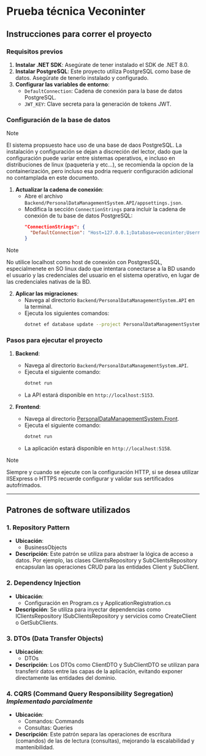 # Prueba técnica Veconinter

## Instrucciones para correr el proyecto

### Requisitos previos
1. **Instalar .NET SDK**: Asegúrate de tener instalado el SDK de .NET 8.0.
2. **Instalar PostgreSQL**: Este proyecto utiliza PostgreSQL como base de datos. Asegúrate de tenerlo instalado y configurado.
3. **Configurar las variables de entorno**:
   - `DefaultConnection`: Cadena de conexión para la base de datos PostgreSQL.
   - `JWT_KEY`: Clave secreta para la generación de tokens JWT.

### Configuración de la base de datos

> [!NOTE]
> El sistema propsuesto hace uso de una base de daos PostgreSQL. La instalación y configuración se dejan a discreción del lector, dado que la configuración puede variar entre sistemas operativos, e incluso en distribuciones de linux (paqueteria y etc...), se recomienda la opcion de la containerización, pero incluso esa podria requerir configuración adicional no contamplada en este documento.

1. **Actualizar la cadena de conexión**:
   - Abre el archivo `Backend/PersonalDataManagementSystem.API/appsettings.json`.
   - Modifica la sección `ConnectionStrings` para incluir la cadena de conexión de tu base de datos PostgreSQL:
     ```json
     "ConnectionStrings": {
       "DefaultConnection": "Host=127.0.0.1;Database=veconinter;Username=takina;Password=takina;Search Path=public"
     }
     ```
> [!NOTE]
> No utilice localhost como host de conexión con PostgresSQL, especialmenete en SO linux dado que intentara conectarse a la BD usando el usuario y las credenciales del usuario en el sistema operativo, en lugar de las credenciales nativas de la BD.

2. **Aplicar las migraciones**:
   - Navega al directorio `Backend/PersonalDataManagementSystem.API` en la terminal.
   - Ejecuta los siguientes comandos:
     ```bash
     dotnet ef database update --project PersonalDataManagementSystem.Infrastructure/PersonalDataManagementSystem.Infrastructure.csproj --startup-project PersonalDataManagementSystem.API/PersonalDataManagementSystem.API.csproj 
     ```

### Pasos para ejecutar el proyecto
1. **Backend**:
   - Navega al directorio `Backend/PersonalDataManagementSystem.API`.
   - Ejecuta el siguiente comando:
     ```bash
     dotnet run
     ```
   - La API estará disponible en `http://localhost:5153`.

2. **Frontend**:
   - Navega al directorio [PersonalDataManagementSystem.Front](http://_vscodecontentref_/0).
   - Ejecuta el siguiente comando:
     ```bash
     dotnet run
     ```
   - La aplicación estará disponible en `http://localhost:5158`.

> [!NOTE]
> Siempre y cuando se ejecute con la configuración HTTP, si se desea utilizar IISExpress o HTTPS recuerde configurar y validar sus sertificados autofrimados.

---

## Patrones de software utilizados

### 1. **Repository Pattern**
   - **Ubicación**: 
     - BusinessObjects
   - **Descripción**: Este patrón se utiliza para abstraer la lógica de acceso a datos. Por ejemplo, las clases ClientsRepository y SubClientsRepository encapsulan las operaciones CRUD para las entidades Client y SubClient.

### 2. **Dependency Injection**
   - **Ubicación**: 
     - Configuración en Program.cs y ApplicationRegistration.cs 
   - **Descripción**: Se utiliza para inyectar dependencias como IClientsRepository  ISubClientsRepository y servicios como CreateClient  o GetSubClients.

### 3. **DTOs (Data Transfer Objects)**
   - **Ubicación**: 
     - DTOs
   - **Descripción**: Los DTOs como ClientDTO y SubClientDTO se utilizan para transferir datos entre las capas de la aplicación, evitando exponer directamente las entidades del dominio.

### 4. **CQRS (Command Query Responsibility Segregation)** *Implementado parcialmente*
   - **Ubicación**: 
     - Comandos: Commands
     - Consultas: Queries
   - **Descripción**: Este patrón separa las operaciones de escritura (comandos) de las de lectura (consultas), mejorando la escalabilidad y mantenibilidad.